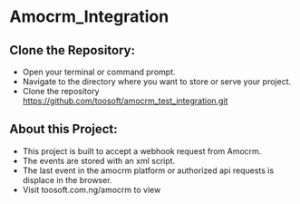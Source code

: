 # Amocrm_Integration

## Clone the Repository:
- Open your terminal or command prompt.
- Navigate to the directory where you want to store or serve your project.
- Clone the repository https://github.com/toosoft/amocrm_test_integration.git

## About this Project:
- This project is built to accept a webhook request from Amocrm.
- The events are stored with an xml script.
- The last event in the amocrm platform or authorized api requests is displace in the browser.
- Visit toosoft.com.ng/amocrm to view

